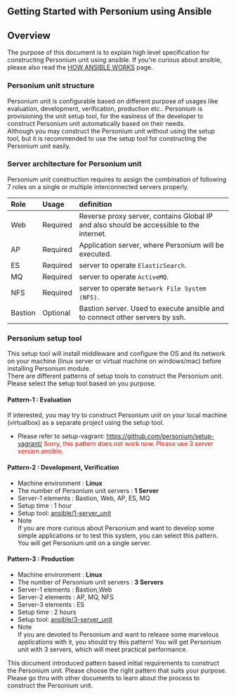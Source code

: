 Getting Started with Personium using Ansible
--------------------------------------------

Overview
--------

The purpose of this document is to explain high level specification for constructing Personium unit using ansible. If you're curious about ansible, please also read the [HOW ANSIBLE WORKS](http://www.ansible.com/how-ansible-works) page.

### Personium unit structure

Personium unit is configurable based on different purpose of usages like evaluation, development, verification, production etc.. Personium is provisioning the unit setup tool, for the easiness of the developer to construct Personium unit automatically based on their needs.  
Although you may construct the Personium unit without using the setup tool, but it is recommended to use the setup tool for constructing the Personium unit easily.

### Server architecture for Personium unit

Personium unit construction requires to assign the combination of following 7 roles on a single or multiple interconnected servers properly.

|Role|Usage<br>|definition<br>|
|:--|:--|:--|
|Web|Required<br>|Reverse proxy server, contains Global IP and also should be accessible to the internet.<br>|
|AP|Required<br>|Application server, where Personium will be executed.<br>|
|ES|Required<br>|server to operate `ElasticSearch`.<br>|
|MQ|Required<br>|server to operate `ActiveMQ`.|
|NFS|Required<br>|server to operate `Network File System (NFS)`.<br>|
|Bastion|Optional<br>|Bastion server. Used to execute ansible and to connect other servers by ssh.<br>|

### Personium setup tool

This setup tool will install middleware and configure the OS and its network on your machine (linux server or virtual machine on windows/mac) before installing Personium module.  
There are different patterns of setup tools to construct the Personium unit. Please select the setup tool based on you purpose.

#### Pattern-1 : Evaluation

If interested, you may try to construct Personium unit on your local machine (virtualbox) as a separate project using the setup tool.

-   Please refer to setup-vagrant: <https://github.com/personium/setup-vagrant/> <font color="Red">Sorry, this pattern does not work now. Please use 3 server version ansible.</font>

#### Pattern-2 : Development, Verification

-   Machine environment : **Linux**
-   The number of Personium unit servers : **1 Server**
-   Server-1 elements : Bastion, Web, AP, ES, MQ
-   Setup time : 1 hour
-   Setup tool: [ansible/1-server\_unit](https://github.com/personium/ansible/tree/master/1-server_unit "1-server_unit")
-   Note  
    If you are more curious about Personium and want to develop some simple applications or to test this system, you can select this pattern. You will get Personium unit on a single server.

#### Pattern-3 : Production

-   Machine environment : **Linux**
-   The number of Personium unit servers : **3 Servers**
-   Server-1 elements : Bastion,Web
-   Server-2 elements : AP, MQ, NFS
-   Server-3 elements : ES
-   Setup time : 2 hours
-   Setup tool: [ansible/3-server\_unit](https://github.com/personium/ansible/tree/master/3-server_unit "3-server_unit")
-   Note  
    If you are devoted to Personium and want to release some marvelous applications with it, you should try this pattern! You will get Personium unit with 3 servers, which will meet practical performance.

This document introduced pattern based initial requirements to construct the Personium unit. Please choose the right pattern that suits your purpose.  
Please go thru with other documents to learn about the process to construct the Personium unit.
